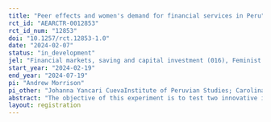 ```yaml
---
title: "Peer effects and women's demand for financial services in Peru"
rct_id: "AEARCTR-0012853"
rct_id_num: "12853"
doi: "10.1257/rct.12853-1.0"
date: "2024-02-07"
status: "in_development"
jel: "Financial markets, saving and capital investment (016), Feminist economics (B54)"
start_year: "2024-02-19"
end_year: "2024-07-19"
pi: "Andrew Morrison"
pi_other: "Johanna Yancari CuevaInstitute of Peruvian Studies; Carolina Trivelli ÁvilaInstitute of Peruvian Studies"
abstract: "The objective of this experiment is to test two innovative interventions to increase the use of credit and savings products by women entrepreneurs in Peru. A qualitative study carried out as part of the preparation of the RCTs identified behavioral biases related to self-efficacy, present bias and cognitive overload that affect the entrepreneurs’ behavior, and the two interventions are designed to address these biases. The interventions target existing clients of two important regulated financial institutions, which provides a route to scale should the interventions prove effective."
layout: registration
---
```


